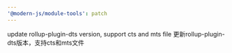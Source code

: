 ```yaml
---
'@modern-js/module-tools': patch
---
```


update rollup-plugin-dts version, support cts and mts file
更新rollup-plugin-dts版本，支持cts和mts文件
